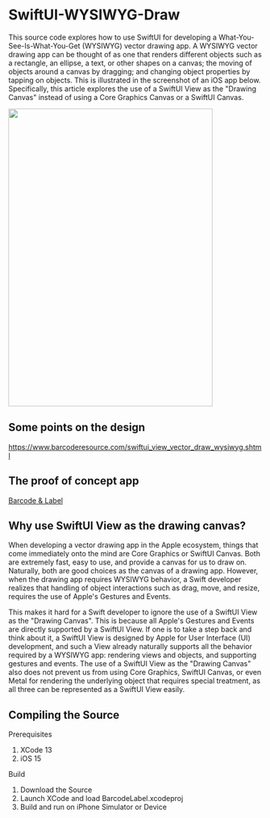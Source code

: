 # SwiftUI-WYSIWYG-Draw

This source code explores how to use SwiftUI for developing a What-You-See-Is-What-You-Get (WYSIWYG) vector drawing app. A WYSIWYG vector drawing app can be thought of as one that renders different objects such as a rectangle, an ellipse, a text, or other shapes on a canvas; 
the moving of objects around a canvas by dragging; and changing object properties by tapping on objects. 
This is illustrated in the screenshot of an iOS app below. 
Specifically, this article explores the use of a SwiftUI View as the "Drawing Canvas" instead of using a Core Graphics Canvas or a SwiftUI Canvas.

<img src="https://www.barcoderesource.com/iosimages/WYSIWYG_SwiftUI.png" width="405" height="590">

## Some points on the design
<a href=https://www.barcoderesource.com/swiftui_view_vector_draw_wysiwyg.shtml>https://www.barcoderesource.com/swiftui_view_vector_draw_wysiwyg.shtml</a>

## The proof of concept app
<a href=https://apps.apple.com/us/app/barcode-label/id1620797490>Barcode & Label</a>

## Why use SwiftUI View as the drawing canvas?

When developing a vector drawing app in the Apple ecosystem, things that come immediately onto the mind are Core Graphics or SwiftUI Canvas. Both are extremely fast, easy to use, and provide a canvas for us to draw on. Naturally, both are good choices as the canvas of a drawing app. However, when the drawing app requires WYSIWYG behavior, a Swift developer realizes that handling of object interactions such as drag, move, and resize, requires the use of Apple's Gestures and Events.

This makes it hard for a Swift developer to ignore the use of a SwiftUI View as the "Drawing Canvas". This is because all Apple's Gestures and Events are directly supported by a SwiftUI View. If one is to take a step back and think about it, a SwiftUI View is designed by Apple for User Interface (UI) development, and such a View already naturally supports all the behavior required by a WYSIWYG app: rendering views and objects, and supporting gestures and events. The use of a SwiftUI View as the "Drawing Canvas" also does not prevent us from using Core Graphics, SwiftUI Canvas, or even Metal for rendering the underlying object that requires special treatment, as all three can be represented as a SwiftUI View easily.

## Compiling the Source

Prerequisites
1. XCode 13
2. iOS 15

Build
1. Download the Source
2. Launch XCode and load BarcodeLabel.xcodeproj
3. Build and run on iPhone Simulator or Device
